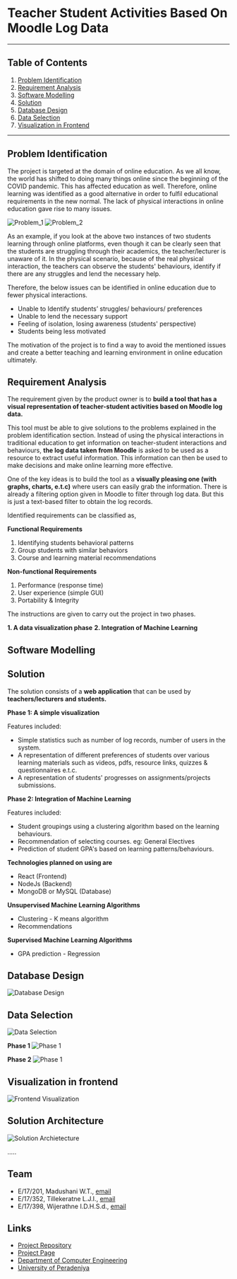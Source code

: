 
# Teacher Student Activities Based On Moodle Log Data
---

## Table of Contents
1. [Problem Identification](#problem-identification)
2. [Requirement Analysis](#requirement-analysis)
3. [Software Modelling](#software-modelling)
4. [Solution](#solution)
5. [Database Design](#database-design)
6. [Data Selection](#data-selection)
7. [Visualization in Frontend](#visulization-in-frontend)

---

## Problem Identification

 The project is targeted at the domain of online education. As we all know, the world has shifted to doing many things online since the beginning of the COVID pandemic. This has affected education as well. Therefore, online learning was identified as a good alternative in order to fulfil educational requirements in the new normal. The lack of physical interactions in online education gave rise to many issues.
 
 ![Problem_1](./images/problem_1.png)
 ![Problem_2](./images/problem_2.png)

 As an example, if you look at the above two instances of two students learning through online platforms, even though it can be clearly seen that the students are struggling through their academics, the teacher/lecturer is unaware of it. In the physical scenario, because of the real physical interaction, the teachers can observe the students' behaviours, identify if there are any struggles and lend the necessary help.
 
Therefore, the below issues can be identified in online education due to fewer physical interactions.

- Unable to Identify students’ struggles/ behaviours/ preferences
- Unable to lend the necessary support
- Feeling of isolation, losing awareness (students' perspective)
- Students being less motivated

The motivation of the project is to find a way to avoid the mentioned issues and create a better teaching and learning environment in online education ultimately.

## Requirement Analysis
The requirement given by the product owner is to **build a tool that has a visual representation of teacher-student activities based on Moodle log data.**

This tool must be able to give solutions to the problems explained in the problem identification section. Instead of using the physical interactions in traditional education to get information on teacher-student interactions and behaviours, **the log data taken from Moodle** is asked to be used as a resource to extract useful information. This information can then be used to make decisions and make online learning more effective.

One of the key ideas is to build the tool as a **visually pleasing one (with graphs, charts, e.t.c)** where users can easily grab the information. There is already a filtering option given in Moodle to filter through log data. But this is just a text-based filter to obtain the log records.

Identified requirements can be classified as,

**Functional Requirements**

1. Identifying students behavioral patterns
2. Group students with similar behaviors
3. Course and learning material recommendations

**Non-functional Requirements**

1. Performance (response time)
2. User experience (simple GUI)
3. Portability & Integrity

The instructions are given to carry out the project in two phases.

**1. A data visualization phase**
**2. Integration of Machine Learning**

## Software Modelling

## Solution

The solution consists of a **web application** that can be used by **teachers/lecturers and students.**

**Phase 1: A simple visualization**

Features included:

- Simple statistics such as number of log records, number of users in the system.
- A representation of different preferences of students over various learning materials such as videos, pdfs, resource links, quizzes & questionnaires e.t.c.
- A representation of students' progresses on assignments/projects submissions.

**Phase 2: Integration of Machine Learning**

Features included:

- Student groupings using a clustering algorithm based on the learning behaviours.
- Recommendation of selecting courses. eg: General Electives
- Prediction of student GPA's based on learning patterns/behaviours.

**Technologies planned on using are**

- React (Frontend)
- NodeJs (Backend)
- MongoDB or MySQL (Database)

**Unsupervised Machine Learning Algorithms**

- Clustering - K means algorithm
- Recommendations 

**Supervised Machine Learning Algorithms**

- GPA prediction - Regression

## Database Design
![Database Design ](./images/dbDesign.png)

## Data Selection
![Data Selection](./images/dataSelection.png)

**Phase 1**
![Phase 1](./images/dataPhase_1.png)

**Phase 2**
![Phase 1](./images/dataPhase_2.jpg)

## Visualization in frontend
![Frontend Visualization](./images/frontend.png)

## Solution Architecture
![Solution Archietecture](./images/archi.png)


.....

## Team
-  E/17/201, Madushani W.T., [email](mailto:e17201@eng.pdn.ac.lk)
-  E/17/352, Tillekeratne L.J.I., [email](mailto:e17352@eng.pdn.ac.lk)
-  E/17/398, Wijerathne I.D.H.S.d., [email](mailto:e17398@eng.pdn.ac.lk)

## Links

- [Project Repository](https://github.com/cepdnaclk/e17-co328-Visualization-of-Teacher-Student-Activities)
- [Project Page](https://cepdnaclk.github.io/e17-co328-Visualization-of-Teacher-Student-Activities/)
- [Department of Computer Engineering](http://www.ce.pdn.ac.lk/)
- [University of Peradeniya](https://eng.pdn.ac.lk/)


[//]: # (Please refer this to learn more about Markdown syntax)
[//]: # (https://github.com/adam-p/markdown-here/wiki/Markdown-Cheatsheet)
